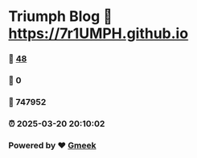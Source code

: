 # Triumph Blog :link: https://7r1UMPH.github.io 
### :page_facing_up: [48](https://7r1UMPH.github.io/tag.html) 
### :speech_balloon: 0 
### :hibiscus: 747952 
### :alarm_clock: 2025-03-20 20:10:02 
### Powered by :heart: [Gmeek](https://github.com/Meekdai/Gmeek)
